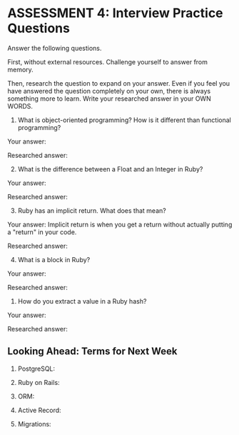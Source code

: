 # ASSESSMENT 4: Interview Practice Questions

Answer the following questions.

First, without external resources. Challenge yourself to answer from memory.

Then, research the question to expand on your answer. Even if you feel you have answered the question completely on your own, there is always something more to learn. Write your researched answer in your OWN WORDS.

1. What is object-oriented programming? How is it different than functional programming?

Your answer:

Researched answer:

2. What is the difference between a Float and an Integer in Ruby?

Your answer:

Researched answer:

3. Ruby has an implicit return. What does that mean?

Your answer: Implicit return is when you get a return without actually putting a "return" in your code. 

Researched answer:

4. What is a block in Ruby?

Your answer:

Researched answer:

1. How do you extract a value in a Ruby hash?

Your answer:

Researched answer:

## Looking Ahead: Terms for Next Week

1. PostgreSQL:

2. Ruby on Rails:

3. ORM:

4. Active Record:

5. Migrations:
